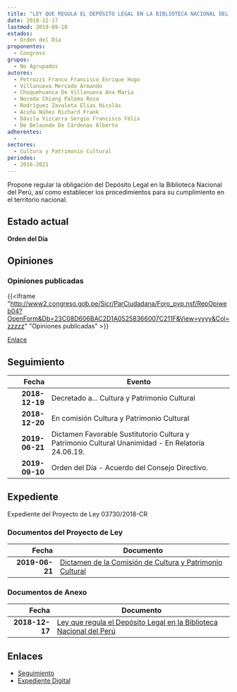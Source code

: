 ```yaml
---
title: "LEY QUE REGULA EL DEPÓSITO LEGAL EN LA BIBLIOTECA NACIONAL DEL PERÚ"
date: 2018-12-17
lastmod: 2019-09-10
estados: 
  - Orden del Día
proponentes: 
  - Congreso
grupos: 
  - No Agrupados
autores: 
  - Petrozzi Franco Francisco Enrique Hugo
  - Villanueva Mercado Armando
  - Choquehuanca De Villanueva Ana María
  - Noceda Chiang Paloma Rosa
  - Rodríguez Zavaleta Elías Nicolás
  - Acuña Núñez Richard Frank
  - Dávila Vizcarra Sergio Francisco Félix
  - De Belaunde De Cárdenas Alberto
adherentes: 
  - 
sectores: 
  - Cultura y Patrimonio Cultural
periodos: 
  - 2016-2021
---
```


Propone regular la obligación del Depósito Legal en la Biblioteca Nacional del Perú, así como establecer los procedimientos para su cumplimiento en el territorio nacional.


## Estado actual

**Orden del Día**

## Opiniones

### Opiniones publicadas

{{<iframe "http://www2.congreso.gob.pe/Sicr/ParCiudadana/Foro_pvp.nsf/RepOpiweb04?OpenForm&Db=23C08D606BAC2D1A05258366007C211F&View=yyyy&Col=zzzzz" "Opiniones publicadas" >}}

[Enlace](http://www2.congreso.gob.pe/Sicr/ParCiudadana/Foro_pvp.nsf/RepOpiweb04?OpenForm&Db=23C08D606BAC2D1A05258366007C211F&View=yyyy&Col=zzzzz)

## Seguimiento

| Fecha | Evento |
|------:|--------|
| **2018-12-19** | Decretado a... Cultura y Patrimonio Cultural|
| **2018-12-20** | En comisión Cultura y Patrimonio Cultural|
| **2019-06-21** | Dictamen Favorable Sustitutorio Cultura y Patrimonio Cultural Unanimidad - En Relatoría 24.06.19.|
| **2019-09-10** | Orden del Día - Acuerdo del Consejo Directivo.|


## Expediente

Expediente del Proyecto de Ley 03730/2018-CR


### Documentos del Proyecto de Ley

| Fecha | Documento |
|------:|--------|
| **2019-06-21** | [Dictamen de la Comisión de Cultura y Patrimonio Cultural](http://www.leyes.congreso.gob.pe/Documentos/2016_2021/Dictamenes/Proyectos_de_Ley/03730DC05MAY20190621.pdf) |

### Documentos de Anexo

| Fecha | Documento |
|------:|--------|
| **2018-12-17** | [Ley que regula el Depósito Legal en la Biblioteca Nacional del Perú](http://www.leyes.congreso.gob.pe/Documentos/2016_2021/Proyectos_de_Ley_y_de_Resoluciones_Legislativas/PL0373020181217.pdf) |

## Enlaces 

- [Seguimiento](http://www2.congreso.gob.pe/Sicr/TraDocEstProc/CLProLey2016.nsf/f7fff46988ca05b1052578e100829cc7/0f388dba1beb36d3052583660082bcf7?OpenDocument)
- [Expediente Digital](http://www2.congreso.gob.pe/Sicr/TraDocEstProc/CLProLey2016.nsf/f7fff46988ca05b1052578e100829cc7/0f388dba1beb36d3052583660082bcf7?OpenDocument&Click=05257FB7005EB655.eb71d0cf91d8294e05256cdf006b5706/$Body/0.1C6C)
